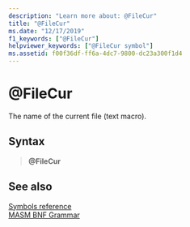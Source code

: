 ```yaml
---
description: "Learn more about: @FileCur"
title: "@FileCur"
ms.date: "12/17/2019"
f1_keywords: ["@FileCur"]
helpviewer_keywords: ["@FileCur symbol"]
ms.assetid: f00f36df-ff6a-4dc7-9800-dc23a300f1d4
---
```

# \@FileCur

The name of the current file (text macro).

## Syntax

> **\@FileCur**

## See also

[Symbols reference](symbols-reference.md)\
[MASM BNF Grammar](masm-bnf-grammar.md)
